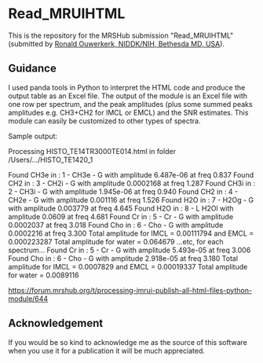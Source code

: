 # Read_MRUIHTML

This is the repository for the MRSHub submission "Read_MRUIHTML" (submitted by [Ronald Ouwerkerk, NIDDK/NIH, Bethesda MD, USA](ouwerkerkr@niddk.nih.gov)).

## Guidance

I used panda tools in Python to interpret the HTML code and produce the output table as an Excel file.
The output of the module is an Excel file with one row per spectrum, and the peak amplitudes (plus some summed peaks amplitudes e.g. CH3+CH2 for IMCL or EMCL) and the SNR estimates.
This module can easily be customized to other types of spectra.

Sample output:

Processing HISTO_TE14TR3000TE014.html in folder /Users/…/HISTO_TE1420_1

Found CH3e in : 1 - CH3e - G with amplitude 6.487e-06 at freq 0.837
Found CH2 in : 3 - CH2i - G with amplitude 0.0002168 at freq 1.287
Found CH3i in : 2 - CH3i - G with amplitude 1.945e-06 at freq 0.940
Found CH2 in : 4 - CH2e - G with amplitude 0.001116 at freq 1.526
Found H2O in : 7 - H2Og - G with amplitude 0.003779 at freq 4.645
Found H2O in : 8 - L H2Ol with amplitude 0.0609 at freq 4.681
Found Cr in : 5 - Cr - G with amplitude 0.0002037 at freq 3.018
Found Cho in : 6 - Cho - G with amplitude 0.0002216 at freq 3.300
Total amplitude for IMCL = 0.00111794 and EMCL = 0.000223287
Total amplitude for water = 0.064679
…etc,
for each spectrum…
Found Cr in : 5 - Cr - G with amplitude 5.493e-05 at freq 3.006
Found Cho in : 6 - Cho - G with amplitude 2.918e-05 at freq 3.180
Total amplitude for IMCL = 0.0007829 and EMCL = 0.00019337
Total amplitude for water = 0.0089116

https://forum.mrshub.org/t/processing-jmrui-publish-all-html-files-python-module/644

## Acknowledgement

If you would be so kind to acknowledge me as the source of this software when you use it for a publication it will be much appreciated.
